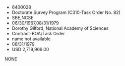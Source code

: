 * 6400028
* Doctorate Survey Program (C310-Task Order         No. 82)
* SBE,NCSE
* 06/30/1967,08/31/1979
* Dorothy Gilford, National Academy of Sciences
* Contract-BOA/Task Order
*   name not available
* 08/31/1979
* USD 2,719,969.00

NONE